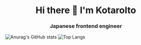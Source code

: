 <h1 align="center">Hi there 👋 I'm KotaroIto</h1>
<h3 align="center">Japanese frontend engineer</h3>


![Anurag's GitHub stats](https://github-readme-stats.vercel.app/api?username=nikkou-0814&show_icons=true&theme=dracula)&nbsp;![Top Langs](https://github-readme-stats.vercel.app/api/top-langs/?username=nikkou-0814&theme=dracula)
